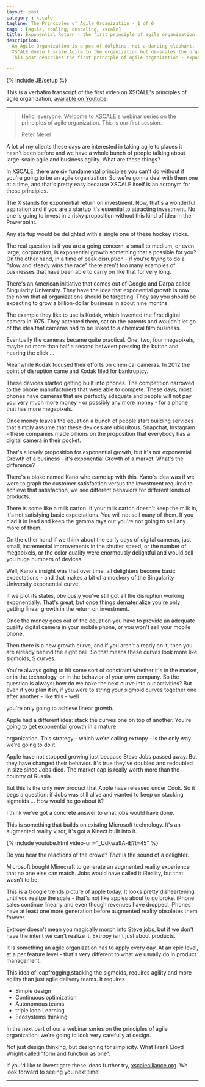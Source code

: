 ```yaml
---
layout: post
category : xscale
tagline: The Principles of Agile Organization - 1 of 6
tags : [agile, scaling, descaling, xscale]
title: Exponential Return - the first principle of agile organization
description: 
  An Agile Organization is a pod of dolphins, not a dancing elephant. 
  XSCALE doesn't scale Agile to the organization but de-scales the organization to Agile.
  This post describes the first principle of agile organization - exponential return.

---
```


{% include JB/setup %}

This is a verbatim transcript of the first video on 
XSCALE's principles of agile organization,
[available on Youtube].

---

> Hello, everyone. Welcome to XSCALE's webinar series 
> on the principles of agile organization.
> This is our first session.
>
> Peter Merel

A lot of my clients these days are interested in taking agile to places
it hasn't been before and we have a whole bunch of people talking about 
large-scale agile and business agility. What are these things?

In  XSCALE, there are six fundamental principles you can't do without 
if you're going to be an agile organization.
So we're gonna deal with them one at a time, 
and that's pretty easy because XSCALE itself 
is an acronym for these principles.

The X stands for exponential return on investment.
Now, that's a wonderful
aspiration and if you are a startup 
it's essential to attracting investment. 
No one is going to invest in a risky proposition
without this kind of idea in the Powerpoint.

<!-- 0:00:58.460,0:01:02.580 -->
Any startup would be delighted with a single one of these hockey sticks.

The real question is if you are a going concern, 
a small to medium, or even large, corporation,
is exponential growth something that's possible for you?
On the other hand, in a time of peak disruption - if you're trying to 
do a "slow and steady wins the race" there aren't too many examples
of businesses that have been able to carry on like that for very long.

There's an American initiative that comes out of Google and Darpa 
called Singularity University.
They have the idea that exponential growth 
is now the norm that all organizations should be targeting.
They say you should be expecting to grow a billion-dollar business 
in about nine months.

The example they like to use is Kodak, 
which invented the first digital camera in 1975.
They patented them, sat on the patents 
and wouldn't let go of the idea that cameras 
had to be linked to a chemical film business.

Eventually the cameras became quite practical. 
One, two, four megapixels, 
maybe no more than half a second between pressing the button and hearing the click ...

Meanwhile Kodak focused their efforts on chemical cameras. 
In 2012 the point of disruption came and Kodak filed for bankruptcy.

<!-- 0:02:18.000,0:02:20.940 -->
These devices started getting built into phones.
The competition narrowed to the phone manufacturers that were able to compete.
These days, most phones have cameras that are perfectly adequate 
and people will not pay you very much more money - or possibly any more money -
for a phone that has more megapixels.

Once money leaves the equation 
a bunch of people start building services 
that simply assume that these devices are ubiquitous.
Snapchat, Instagram - these companies made billions 
on the proposition that everybody has a digital camera in their pocket.

That's a lovely proposition for exponential growth, 
but it's not exponential Growth of a business - it's exponential Growth of a market.
What's the difference?

There's a bloke named Kano who came up with this.
Kano's idea was if we were to graph
the customer satisfaction versus the investment 
required to achieve that satisfaction,
we see different behaviors for different kinds of products.

<!-- 0:03:22.880,0:03:29.040 -->
There is some like a milk carton. 
If your milk carton doesn't keep the milk in, 
it's not satisfying basic expectations.
You will not sell many of them.
If you clad it in lead and keep the gamma rays out
you're not going to sell any more of them.

On the other hand if we think about the early days of 
digital cameras, just small, incremental improvements in
the shutter speed, or the number of megapixels, or the color quality
were enormously delightful
and would sell you huge numbers of devices.

<!-- 0:03:56.360,0:04:04.640 -->
Well, Kano's insight was that over time, 
all delighters become basic expectations - 
and that makes a bit of a mockery of the Singularity
University exponential curve.

If we plot its states, 
obviously you've still got all the disruption working exponentially. 
That's great,
but once things dematerialize 
you're only getting linear growth in the return on investment.

Once the money goes out of the equation you have to provide 
an adequate quality digital camera in your mobile phone,
or you won't sell your mobile phone.

Then there is a new growth curve, 
and if you aren't already on it, then you are already behind the eight ball.
So that means these curves look more like sigmoids, S curves.

<!-- 0:04:40.360,0:04:42.400 -->

You're always going to hit some sort of constraint 
whether it's in the market, or in the technology, or in the
behavior of your own company. 
So the question is always: how do we bake the next curve into our activities?
But even if you plan it in, if you were to string your sigmoid curves together one after another - like this - well
<!-- 0:05:02.200,0:05:04.360 -->
you're only going to achieve linear growth.

Apple had a different idea: stack the curves one on top of another. You're going to get exponential growth in a mature
<!-- 0:05:11.360,0:05:16.080 -->
organization. This strategy - which we're calling extropy - 
is the only way we're going to do it.

Apple have not stopped growing
just because Steve Jobs passed away. 
But they have changed their behavior. It's true
they've doubled and redoubled in size since Jobs died. 
The market cap is really worth more than the country of Russia.

<!-- 0:05:35.280,0:05:38.800 -->
But this is the only new product that Apple have released under Cook.
So it begs a question: if Jobs was still alive and wanted to keep on stacking sigmoids ...
How would he go about it?

I think we've got a concrete answer to what jobs would have done.

This is something that builds on existing Microsoft technology. It's an augmented reality visor, it's got a Kinect built into it.

{% include youtube.html video-url="_Udkwa9A-iE?t=45" %}

Do you hear the reactions of the crowd? _That_ is the sound of a delighter.

Microsoft bought Minecraft to generate 
an augmented reality experience that no one else can match. 
Jobs would have called it iReality, but that wasn't to be.

<!-- 0:06:53.600,0:07:01.200 -->
This is a Google trends picture of apple today. 
It looks pretty disheartening until you realize the scale - 
that's not like apples about to go broke.
iPhone sales continue linearly 
and even though revenues have dropped, 
iPhones have at least one more generation 
before augmented reality obsoletes them forever.

Extropy doesn't mean you magically morph into Steve jobs, 
but if we don't have the intent we can't realize it.
Extropy isn't just about products.

It is something an agile organization has to apply every day.
At an epic level, at a per feature level - 
that's very different to what we usually do in product management.

This idea of leapfrogging,stacking the sigmoids, 
requires agility and more agility than just agile delivery teams. 
It requires

 * Simple design
 * Continuous optimization
 * Autonomous teams
 * triple loop Learning
 * Ecosystems thinking

In the next part of our a webinar series on the principles of agile organization,
we're going to look very carefully at design.

Not just design thinking, but designing for simplicity. 
What Frank Lloyd Wright called "form and function as one".

If you'd like to investigate these ideas further try, [xscalealliance.org]. 
We look forward to seeing you next time!

---

 [available on Youtube]: https://youtu.be/7dzVvqfFLhA 
 [xscalealliance.org]: https://xscalealliance.org
 [Microsoft Hololens]: https://youtu.be/_Udkwa9A-iE?t=45
